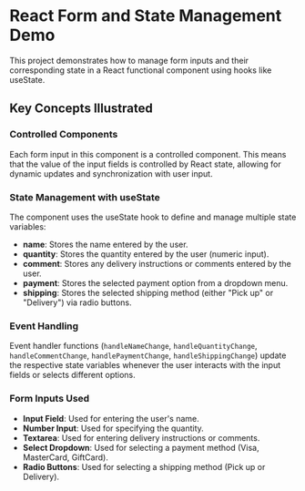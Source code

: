 # React Form and State Management Demo

This project demonstrates how to manage form inputs and their corresponding state in a React functional component using hooks like useState.

## Key Concepts Illustrated

### Controlled Components

Each form input in this component is a controlled component. This means that the value of the input fields is controlled by React state, allowing for dynamic updates and synchronization with user input.

### State Management with useState

The component uses the useState hook to define and manage multiple state variables:

- **name**: Stores the name entered by the user.
- **quantity**: Stores the quantity entered by the user (numeric input).
- **comment**: Stores any delivery instructions or comments entered by the user.
- **payment**: Stores the selected payment option from a dropdown menu.
- **shipping**: Stores the selected shipping method (either "Pick up" or "Delivery") via radio buttons.

### Event Handling

Event handler functions (`handleNameChange`, `handleQuantityChange`, `handleCommentChange`, `handlePaymentChange`, `handleShippingChange`) update the respective state variables whenever the user interacts with the input fields or selects different options.

### Form Inputs Used

- **Input Field**: Used for entering the user's name.
- **Number Input**: Used for specifying the quantity.
- **Textarea**: Used for entering delivery instructions or comments.
- **Select Dropdown**: Used for selecting a payment method (Visa, MasterCard, GiftCard).
- **Radio Buttons**: Used for selecting a shipping method (Pick up or Delivery).


